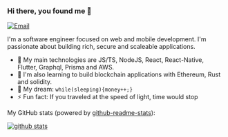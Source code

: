 ### Hi there, you found me 👋
[![Email](https://img.shields.io/badge/-Email-E8453C?style=flat-square&logo=Gmail&logoColor=white)](mailto:alphaxsalt@gmail.com)


I'm a software engineer focused on web and mobile development. I'm passionate about building rich, secure and scaleable applications.

- 🔭 My main technologies are JS/TS, NodeJS, React, React-Native, Flutter, Graphql, Prisma and AWS.
- 🚀 I'm also learning to build blockchain applications with Ethereum, Rust and solidity.
- 🌭 My dream: `while(sleeping){money++;}`
- ⚡ Fun fact: If you traveled at the speed of light, time would stop

My GitHub stats (powered by [github-readme-stats](https://github.com/anuraghazra/github-readme-stats)):

[![github stats](https://github-readme-stats.vercel.app/api?username=alphaofficial&show_icons=true&hide_title=true&hide_border=true)](https://alphaofficial.github.io)
